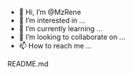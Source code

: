- 👋 Hi, I’m @MzRene
- 👀 I’m interested in ...
- 🌱 I’m currently learning ...
- 💞️ I’m looking to collaborate on ...
- 📫 How to reach me ...

<!---
MzRene/MzRene is a ✨ special ✨ repository because its `README.md` (this file) appears on your GitHub profile.
You can click the Preview link to take a look at your changes.
--->README.md
